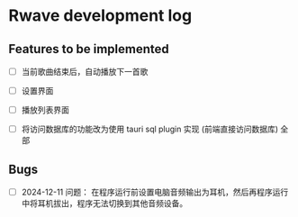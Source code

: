# Rwave development log

## Features to be implemented

- [ ] 当前歌曲结束后，自动播放下一首歌
- [ ] 设置界面
- [ ] 播放列表界面
- [ ] 将访问数据库的功能改为使用 tauri sql plugin 实现 (前端直接访问数据库) 全部


## Bugs

- [ ] 2024-12-11 
   问题：
   在程序运行前设置电脑音频输出为耳机，然后再程序运行中将耳机拔出，程序无法切换到其他音频设备。

